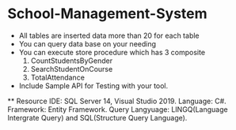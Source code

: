 # School-Management-System

- All tables are inserted data more than 20 for each table
- You can query data base on your needing
- You can execute store procedure which has 3 composite 
     1. CountStudentsByGender
     2. SearchStudentOnCourse
     3. TotalAttendance
- Include Sample API for Testing with your tool. 

** Resource 
     IDE: SQL Server 14, Visual Studio 2019.
     Language: C#.
     Framework: Entity Framework.
     Query Langyuage: LINGQ(Language Intergrate Query) and SQL(Structure Query Language).
